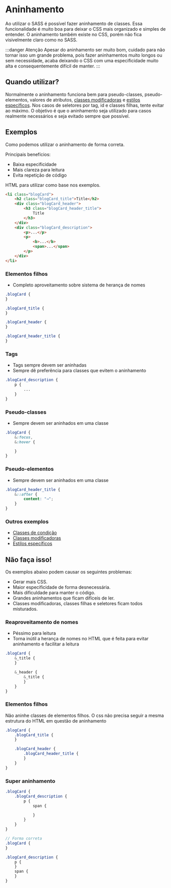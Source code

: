 # Aninhamento
Ao utilizar o SASS é possível fazer aninhamento de classes. Essa funcionalidade é muito boa para deixar o CSS mais organizado e simples de entender. O aninhamento também existe no CSS, porém não fica visivelmente claro como no SASS.

:::danger Atenção
Apesar do aninhamento ser muito bom, cuidado para não tornar isso um grande problema, pois fazer aninhamentos muito longos ou sem necessidade, acaba deixando o CSS com uma especificidade muito alta e consequentemente difícil de manter.
:::

## Quando utilizar?
Normalmente o aninhamento funciona bem para pseudo-classes, pseudo-elementos, valores de atributos, [classes modificadoras](customization-classes.md) e [estilos específicos](specific-styles.md). Nos casos de seletores por tag, id e classes filhas, tente evitar ao máximo. O objetivo é que o aninhamento seja utilizado para casos realmente necessários e seja evitado sempre que possível.

## Exemplos
Como podemos utilizar o aninhamento de forma correta.

Principais benefícios:
* Baixa especificidade
* Mais clareza para leitura
* Evita repetição de código

HTML para utilizar como base nos exemplos.
```html
<li class="blogCard">
	<h2 class="blogCard_title">Title</h2>
	<div class="blogCard_header">
		<h3 class="blogCard_header_title">
			Title
		</h3>
	</div>
	<div class="blogCard_description">
		<p>...</p>
		<p>
			<b>...</b>
			<span>...</span>
		</p>
	</div>
</li>
```
### Elementos filhos
- Completo aproveitamento sobre sistema de herança de nomes
```scss
.blogCard {
}

.blogCard_title {
}

.blogCard_header {		
}

.blogCard_header_title {
}
```

### Tags
* Tags sempre devem ser aninhadas
* Sempre dê preferência para classes que evitem o aninhamento
```scss
.blogCard_description {
	p {
		...
	}
}
```

### Pseudo-classes
* Sempre devem ser aninhados em uma classe
```scss
.blogCard {
	&:focus,
	&:hover {

	}
}
```

### Pseudo-elementos
* Sempre devem ser aninhados em uma classe
```scss
.blogCard_header_title {
	&::after {
		content: "→";
	}
}
```
### Outros exemplos
* [Classes de condição](status.md)
* [Classes modificadoras](customization-classes.md)
* [Estilos específicos](specific-styles.md)

## Não faça isso!

Os exemplos abaixo podem causar os seguintes problemas:
* Gerar mais CSS.
* Maior especificidade de forma desnecessária.
* Mais dificuldade para manter o código.
* Grandes aninhamentos que ficam difíceis de ler.
* Classes modificadoras, classes filhas e seletores ficam todos misturados.
  
### Reaproveitamento de nomes
* Péssimo para leitura
* Torna inútil a herança de nomes no HTML que é feita para evitar aninhamento e facilitar a leitura
  
```scss
.blogCard {
	&_title {
	}

	&_header {
		&_title {
		}
	}
}
```

### Elementos filhos
Não aninhe classes de elementos filhos. O css não precisa seguir a mesma estrutura do HTML em questão de aninhamento    
```scss
.blogCard {
	.blogCard_title {
	}

	.blogCard_header {
		.blogCard_header_title {
		}
	}
}
```

### Super aninhamento
    
```scss
.blogCard {
	.blogCard_description {
		p {
			span {

			}
		}
	}
}

// Forma correta
.blogCard {
}

.blogCard_description {
	p {		
	}
	span {
	}
}
```


